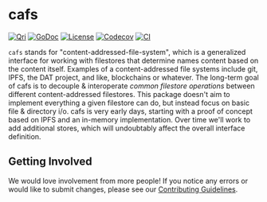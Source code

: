 # cafs

[![Qri](https://img.shields.io/badge/made%20by-qri-magenta.svg?style=flat-square)](https://qri.io)
[![GoDoc](https://godoc.org/github.com/qri-io/qfs/cafs?status.svg)](http://godoc.org/github.com/qri-io/qfs/cafs)
[![License](https://img.shields.io/github/license/qri-io/cafs.svg?style=flat-square)](./LICENSE)
[![Codecov](https://img.shields.io/codecov/c/github/qri-io/cafs.svg?style=flat-square)](https://codecov.io/gh/qri-io/cafs)
[![CI](https://img.shields.io/circleci/project/github/qri-io/cafs.svg?style=flat-square)](https://circleci.com/gh/qri-io/cafs)

`cafs` stands for "content-addressed-file-system", which is a generalized interface for working with filestores that determine names content based on the content itself. Examples of a content-addressed file systems include git, IPFS, the DAT project, and like, blockchains or whatever. The long-term goal of cafs is to decouple & interoperate _common filestore operations_ between different content-addressed filestores. This package doesn't aim to implement everything a given filestore can do, but instead focus on basic file & directory i/o. cafs is very early days, starting with a proof of concept based on IPFS and an in-memory implementation. Over time we'll work to add additional stores, which will undoubtably affect the overall interface definition.

## Getting Involved

We would love involvement from more people! If you notice any errors or would
like to submit changes, please see our
[Contributing Guidelines](./.github/CONTRIBUTING.md).
